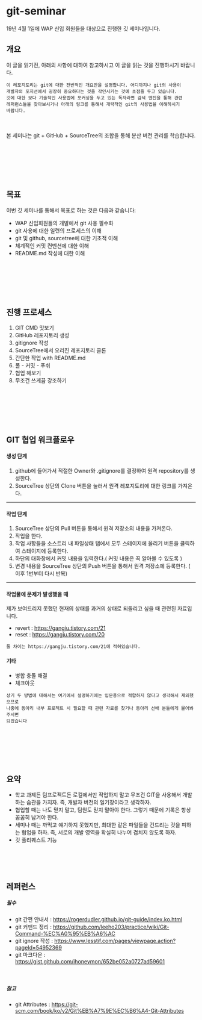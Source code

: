 # git-seminar
19년 4월 1일에 WAP 신입 회원들을 대상으로 진행한 깃 세미나입니다.


## 개요
이 글을 읽기전, 아래의 사항에 대하여 참고하시고 이 글을 읽는 것을 진행하시기 바랍니다.
```
이 레포지토리는 git에 대한 전반적인 개요만을 설명합니다. 어디까지나 git의 사용이
개발자의 포지션에서 굉장히 중요하다는 것을 각인시키는 것에 초점을 두고 있습니다.
깃에 대한 보다 기술적인 사용법에 포커싱을 두고 있는 독자라면 검색 엔진을 통해 관련
레퍼런스들을 찾아보시거나 아래의 링크를 통해서 개략적인 git의 사용법을 이해하시기
바랍니다.
```

　

본 세미나는 git + GitHub + SourceTree의 조합을 통해 분산 버전 관리를 학습합니다.

　

　

　
## 목표
이번 깃 세미나를 통해서 목표로 하는 것은 다음과 같습니다:
- WAP 신입회원들의 개발에서 git 사용 필수화
- git 사용에 대한 일련의 프로세스의 이해
- git 및 github, sourcetree에 대한 기초적 이해
- 체계적인 커밋 컨벤션에 대한 이해
- README.md 작성에 대한 이해

　

　

　
## 진행 프로세스
1. GIT CMD 맛보기
2. GitHub 레포지토리 생성
3. gitignore 작성
4. SourceTree에서 오리진 레포지토리 클론
5. 간단한 작업 with README.md
6. 풀 - 커밋 - 푸쉬
7. 협업 해보기
8. 무조건 쓰게끔 강조하기

　

　

　
## GIT 협업 워크플로우
#### 생성 단계
1. github에 들어가서 적절한 Owner와 .gitignore를 결정하여 원격 repository를 생성한다.
2. SourceTree 상단의 Clone 버튼을 눌러서 원격 레포지토리에 대한 링크를 가져온다.
---
#### 작업 단계
1. SourceTree 상단의 Pull 버튼을 통해서 원격 저장소의 내용을 가져온다.
2. 작업을 한다.
3. 작업 사항들을 소스트리 내 파일상태 탭에서 모두 스테이지에 올리기 버튼을 클릭하여 스테이지에 등록한다.
4. 하단의 대화창에서 커밋 내용을 입력한다.( 커밋 내용은 꼭 알아볼 수 있도록 )
5. 변경 내용을 SourceTree 상단의 Push 버튼을 통해서 원격 저장소에 등록한다.
( 이후 1번부터 다시 반복)
---
#### 작업물에 문제가 발생했을 때
제가 보여드리지 못했던 현재의 상태를 과거의 상태로 되돌리고 싶을 때 관련된 자료입니다. 
- revert : https://gangju.tistory.com/21
- reset : https://gangju.tistory.com/20
```
둘 차이는 https://gangju.tistory.com/21에 적혀있습니다.
```
#### 기타
- 병합 충돌 해결
- 체크아웃
```
상기 두 방법에 대해서는 여기에서 설명하기에는 입문용으로 적합하지 않다고 생각해서 제외했으므로
나중에 동아리 내부 프로젝트 시 필요할 때 관련 자료를 찾거나 동아리 선배 분들에게 물어봐주시면
되겠습니다
```

　

　

　


## 요약
- 학교 과제든 텀프로젝트든 로컬에서만 작업하지 말고 무조건 GIT을 사용해서 개발하는 습관을 가지자.
  즉, 개발자 버전의 일기장이라고 생각하자.
- 협업할 때는 나도 믿지 말고, 팀원도 믿지 말아야 한다. 그렇기 때문에 기록은 항상 꼼꼼히 남겨야 한다.
- 세미나 때는 까먹고 얘기하지 못했지만, 최대한 같은 파일들을 건드리는 것을 피하는 협업을 하자.
  즉, 서로의 개발 영역을 확실히 나누어 겹치지 않도록 하자.
- 깃 풀리퀘스트 기능
　

　

　

## 레퍼런스
##### 필수
 - git 간편 안내서 : https://rogerdudler.github.io/git-guide/index.ko.html
 - git 커맨드 정리 : https://github.com/leeho203/practice/wiki/Git-Command-%EC%A0%95%EB%A6%AC
 - git ignore 작성 : https://www.lesstif.com/pages/viewpage.action?pageId=54952369
 - git 마크다운 : https://gist.github.com/ihoneymon/652be052a0727ad59601

　
##### 참고
 - git Attributes : https://git-scm.com/book/ko/v2/Git%EB%A7%9E%EC%B6%A4-Git-Attributes
